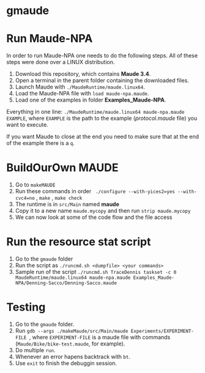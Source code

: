 # gmaude


# Run Maude-NPA

In order to run Maude-NPA one needs to do the following steps. All of these steps were done over a LINUX distribution.

1. Download this repository, which contains **Maude 3.4**.
2. Open a terminal in the parent folder containing the downloaded files.
3. Launch Maude with `./MaudeRuntime/maude.linux64`.
4. Load the Maude-NPA file with `load maude-npa.maude`.
5. Load one of the examples in folder **Examples_Maude-NPA**.

Everything in one line: `./MaudeRuntime/maude.linux64 maude-npa.maude EXAMPLE`, where `EXAMPLE` is the path to the example (*protocol.maude* file) you want to execute.

If you want Maude to close at the end you need to make sure that at the end of the example there is a `q`.

# BuildOurOwn MAUDE
1. Go to `makeMAUDE`
2. Run these commands in order ` ./configure --with-yices2=yes --with-cvc4=no` , `make` , `make check`
3. The runtime is in `src/Main` named **maude**
4. Copy it to a new name `maude.mycopy` and then run `strip maude.mycopy`
5. We can now look at some of the code flow and the file access

# Run the resource stat script
1. Go to the `gmaude` folder
2. Run the script as `./runcmd.sh <dumpfile> <your commands>`
3. Sample run of the script `./runcmd.sh TraceDennis taskset -c 0 MaudeRuntime/maude.linux64 maude-npa.maude Examples_Maude-NPA/Denning-Sacco/Denning-Sacco.maude`

# Testing

1. Go to the `gmaude` folder.
2. Run `gdb --args ./makeMaude/src/Main/maude Experiments/EXPERIMENT-FILE `, where `EXPERIMENT-FILE` is a maude file with commands (`Maude/Bike/bike-test.maude`, for example).
3. Do multiple `run`.
4. Whenever an error hapens backtrack with `bt`.
5. Use `exit` to finish the debuggin session.

